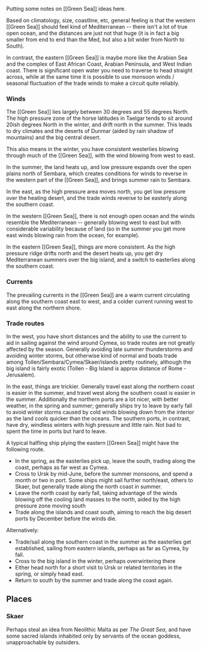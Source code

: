
Putting some notes on [[Green Sea]] ideas here.

Based on climatology, size, coastline, etc, general feeling is that the western [[Green Sea]] should feel kind of Mediterranean -- there isn't a lot of true open ocean, and the distances are just not that huge (it is in fact a big smaller from end to end than the Med, but also a bit wider from North to South).

In contrast, the eastern [[Green Sea]] is maybe more like the Arabian Sea and the complex of East African Coast, Arabian Peninsula, and West Indian coast. There is significant open water you need to traverse to head straight across, while at the same time it is possible to use monsoon winds / seasonal fluctuation of the trade winds to make a circuit quite reliably. 

### Winds

The [[Green Sea]] lies largely between 30 degrees and 55 degrees North. The high pressure zone of the horse latitudes in Taelgar tends to sit around 20ish degrees North in the winter, and drift north in the summer. This leads to dry climates and the deserts of Dunmar (aided by rain shadow of mountains) and the big central desert. 

This also means in the winter, you have consistent westerlies blowing through much of the [[Green Sea]], with the wind blowing from west to east. 

In the summer, the land heats up, and low pressure expands over the open plains north of Sembara, which creates conditions for winds to reverse in the western part of the [[Green Sea]], and brings summer rain to Sembara. 

In the east, as the high pressure area moves north, you get low pressure over the heating desert, and the trade winds reverse to be easterly along the southern coast.

In the western [[Green Sea]], there is not enough open ocean and the winds resemble the Mediterranean -- generally blowing west to east but with considerable variability because of land (so in the summer you get more east winds blowing rain from the ocean, for example). 

In the eastern [[Green Sea]], things are more consistent. As the high pressure ridge drifts north and the desert heats up, you get dry Mediterranean summers over the big island, and a switch to easterlies along the southern coast. 

### Currents

The prevailing currents in the [[Green Sea]] are a warm current circulating along the southern coast east to west, and a colder current running west to east along the northern shore. 

### Trade routes

In the west, you have short distances and the ability to use the current to aid in sailing against the wind around Cymea, so trade routes are not greatly affected by the season. Generally avoiding late summer thunderstorms and avoiding winter storms, but otherwise kind of normal and boats trade among Tollen/Sembara/Cymea/Skaer/islands pretty routinely, although the big island is fairly exotic (Tollen - Big Island is approx distance of Rome - Jerusalem).

In the east, things are trickier. Generally travel east along the northern coast is easier in the summer, and travel west along the southern coast is easier in the summer. Additionally the northern ports are a lot nicer, with better weather, in the spring and summer; generally ships try to leave by early fall to avoid winter storms caused by cold winds blowing down from the interior as the land cools quicker than the oceans. The southern ports, in contrast, have dry, windless winters with high pressure and little rain. Not bad to spent the time in ports but hard to leave. 

A typical halfling ship plying the eastern [[Green Sea]] might have the following route. 
- In the spring, as the easterlies pick up, leave the south, trading along the coast, perhaps as far west as Cymea.
- Cross to Ursk by mid-June, before the summer monsoons, and spend a month or two in port. Some ships might sail further north/east, others to Skaer, but generally trade along the north coast in summer.  
- Leave the north coast by early fall, taking advantage of the winds blowing off the cooling land masses to the north, aided by the high pressure zone moving south
- Trade along the islands and coast south, aiming to reach the big desert ports by December before the winds die. 

Alternatively:
- Trade/sail along the southern coast in the summer as the easterlies get established, sailing from eastern islands, perhaps as far as Cymea, by fall. 
- Cross to the big island in the winter, perhaps overwintering there
- Either head north for a short visit to Ursk or related territories in the spring, or simply head east. 
- Return to south by the summer and trade along the coast again. 


## Places

### Skaer

Perhaps steal an idea from Neolithic Malta as per *The Great Sea*, and have some sacred islands inhabited only by servants of the ocean goddess, unapproachable by outsiders. 